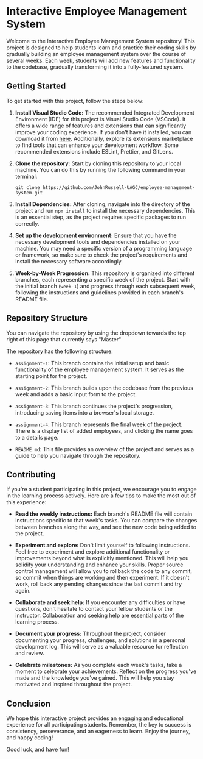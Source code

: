 # Interactive Employee Management System

Welcome to the Interactive Employee Management System repository! This project is designed to help students learn and practice their coding skills by gradually building an employee management system over the course of several weeks. Each week, students will add new features and functionality to the codebase, gradually transforming it into a fully-featured system.

## Getting Started

To get started with this project, follow the steps below:

1. **Install Visual Studio Code:** The recommended Integrated Development Environment (IDE) for this project is Visual Studio Code (VSCode). It offers a wide range of features and extensions that can significantly improve your coding experience. If you don't have it installed, you can download it from [here](https://code.visualstudio.com/download). Additionally, explore its extensions marketplace to find tools that can enhance your development workflow. Some recommended extensions include ESLint, Prettier, and GitLens.

2. **Clone the repository:** Start by cloning this repository to your local machine. You can do this by running the following command in your terminal:

   ```
   git clone https://github.com/JohnRussell-UAGC/employee-management-system.git
   ```

3. **Install Dependencies:** After cloning, navigate into the directory of the project and run `npm install` to install the necessary dependencies. This is an essential step, as the project requires specific packages to run correctly.

4. **Set up the development environment:** Ensure that you have the necessary development tools and dependencies installed on your machine. You may need a specific version of a programming language or framework, so make sure to check the project's requirements and install the necessary software accordingly.

5. **Week-by-Week Progression:** This repository is organized into different branches, each representing a specific week of the project. Start with the initial branch (`week-1`) and progress through each subsequent week, following the instructions and guidelines provided in each branch's README file.

## Repository Structure
You can navigate the repository by using the dropdown towards the top right of this page that currently says "Master"

The repository has the following structure:

- `assignment-1`: This branch contains the initial setup and basic functionality of the employee management system. It serves as the starting point for the project.

- `assignment-2`: This branch builds upon the codebase from the previous week and adds a basic input form to the project.

- `assignment-3`: This branch continues the project's progression, introducing saving items into a browser's local storage.

- `assignment-4`: This branch represents the final week of the project. There is a display list of added employees, and clicking the name goes to a details page.

- `README.md`: This file provides an overview of the project and serves as a guide to help you navigate through the repository.

## Contributing

If you're a student participating in this project, we encourage you to engage in the learning process actively. Here are a few tips to make the most out of this experience:

- **Read the weekly instructions:** Each branch's README file will contain instructions specific to that week's tasks. You can compare the changes between branches along the way, and see the new code being added to the project.
  
- **Experiment and explore:** Don't limit yourself to following instructions. Feel free to experiment and explore additional functionality or improvements beyond what is explicitly mentioned. This will help you solidify your understanding and enhance your skills. Proper source control management will allow you to rollback the code to any commit, so commit when things are working and then experiment. If it doesn't work, roll back any pending changes since the last commit and try again.

- **Collaborate and seek help:** If you encounter any difficulties or have questions, don't hesitate to contact your fellow students or the instructor. Collaboration and seeking help are essential parts of the learning process.

- **Document your progress:** Throughout the project, consider documenting your progress, challenges, and solutions in a personal development log. This will serve as a valuable resource for reflection and review.

- **Celebrate milestones:** As you complete each week's tasks, take a moment to celebrate your achievements. Reflect on the progress you've made and the knowledge you've gained. This will help you stay motivated and inspired throughout the project.

## Conclusion

We hope this interactive project provides an engaging and educational experience for all participating students. Remember, the key to success is consistency, perseverance, and an eagerness to learn. Enjoy the journey, and happy coding!

Good luck, and have fun!
